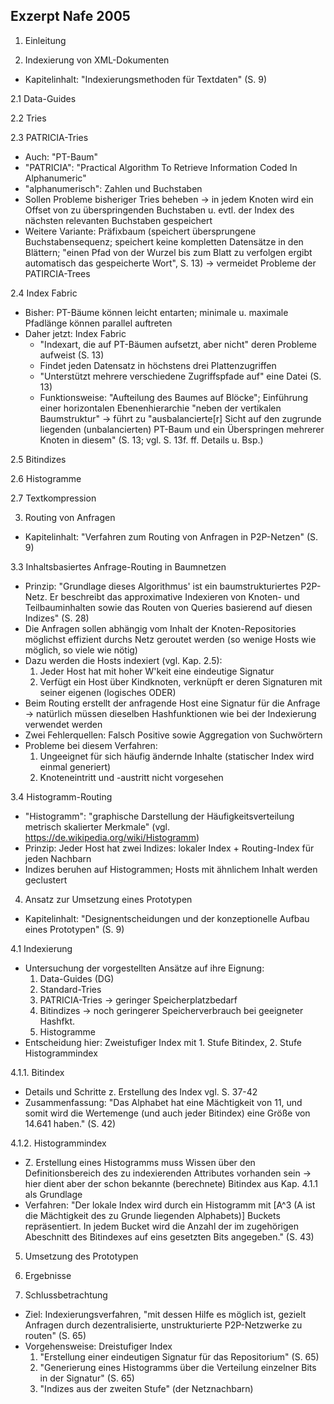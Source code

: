 Exzerpt Nafe 2005
-----------------

1. Einleitung

2. Indexierung von XML-Dokumenten

- Kapitelinhalt: "Indexierungsmethoden für Textdaten" (S. 9)

2.1 Data-Guides

2.2 Tries

2.3 PATRICIA-Tries 

- Auch: "PT-Baum"
- "PATRICIA": "Practical Algorithm To Retrieve Information Coded In Alphanumeric"
- "alphanumerisch": Zahlen und Buchstaben 
- Sollen Probleme bisheriger Tries beheben -> in jedem Knoten wird ein Offset von zu überspringenden Buchstaben u. evtl. der Index des nächsten relevanten Buchstaben gespeichert
- Weitere Variante: Präfixbaum (speichert übersprungene Buchstabensequenz; speichert keine kompletten Datensätze in den Blättern; "einen Pfad von der Wurzel bis zum Blatt zu verfolgen ergibt automatisch das gespeicherte Wort", S. 13) -> vermeidet Probleme der PATIRCIA-Trees

2.4 Index Fabric

- Bisher: PT-Bäume können leicht entarten; minimale u. maximale Pfadlänge können parallel auftreten 
- Daher jetzt: Index Fabric 
	* "Indexart, die auf PT-Bäumen aufsetzt, aber nicht" deren Probleme aufweist (S. 13)
	* Findet jeden Datensatz in höchstens drei Plattenzugriffen 
	* "Unterstützt mehrere verschiedene Zugriffspfade auf" eine Datei (S. 13)
	* Funktionsweise: "Aufteilung des Baumes auf Blöcke"; Einführung einer horizontalen Ebenenhierarchie "neben der vertikalen Baumstruktur" -> führt zu "ausbalancierte[r] Sicht auf den zugrunde liegenden (unbalancierten) PT-Baum und ein Überspringen mehrerer Knoten in diesem" (S. 13; vgl. S. 13f. ff. Details u. Bsp.)

2.5 Bitindizes

2.6 Histogramme

2.7 Textkompression

3. Routing von Anfragen

- Kapitelinhalt: "Verfahren zum Routing von Anfragen in P2P-Netzen" (S. 9)

3.3 Inhaltsbasiertes Anfrage-Routing in Baumnetzen

- Prinzip: "Grundlage dieses Algorithmus' ist ein baumstrukturiertes P2P-Netz. Er beschreibt das approximative Indexieren von Knoten- und Teilbauminhalten sowie das Routen von Queries basierend auf diesen Indizes" (S. 28)
- Die Anfragen sollen abhängig vom Inhalt der Knoten-Repositories möglichst effizient durchs Netz geroutet werden (so wenige Hosts wie möglich, so viele wie nötig) 
- Dazu werden die Hosts indexiert (vgl. Kap. 2.5): 
	1. Jeder Host hat mit hoher W'keit eine eindeutige Signatur
	2. Verfügt ein Host über Kindknoten, verknüpft er deren Signaturen mit seiner eigenen (logisches ODER)
- Beim Routing erstellt der anfragende Host eine Signatur für die Anfrage -> natürlich müssen dieselben Hashfunktionen wie bei der Indexierung verwendet werden 
- Zwei Fehlerquellen: Falsch Positive sowie Aggregation von Suchwörtern
- Probleme bei diesem Verfahren: 
	1. Ungeeignet für sich häufig ändernde Inhalte (statischer Index wird einmal generiert)
	2. Knoteneintritt und -austritt nicht vorgesehen 

3.4 Histogramm-Routing

- "Histogramm": "graphische Darstellung der Häufigkeitsverteilung metrisch skalierter Merkmale" (vgl. https://de.wikipedia.org/wiki/Histogramm)
- Prinzip: Jeder Host hat zwei Indizes: lokaler Index + Routing-Index für jeden Nachbarn 
- Indizes beruhen auf Histogrammen; Hosts mit ähnlichem Inhalt werden geclustert 

4. Ansatz zur Umsetzung eines Prototypen

- Kapitelinhalt: "Designentscheidungen und der konzeptionelle Aufbau eines Prototypen" (S. 9)

4.1 Indexierung 

- Untersuchung der vorgestellten Ansätze auf ihre Eignung: 
	1. Data-Guides (DG)
	2. Standard-Tries
	3. PATRICIA-Tries -> geringer Speicherplatzbedarf
	4. Bitindizes -> noch geringerer Speicherverbrauch bei geeigneter Hashfkt. 
	5. Histogramme 
- Entscheidung hier: Zweistufiger Index mit 1. Stufe Bitindex, 2. Stufe Histogrammindex

4.1.1. Bitindex

- Details und Schritte z. Erstellung des Index vgl. S. 37-42
- Zusammenfassung: "Das Alphabet hat eine Mächtigkeit von 11, und somit wird die Wertemenge (und auch jeder Bitindex) eine Größe von 14.641 haben." (S. 42)

4.1.2. Histogrammindex 

- Z. Erstellung eines Histogramms muss Wissen über den Definitionsbereich des zu indexierenden Attributes vorhanden sein -> hier dient aber der schon bekannte (berechnete) Bitindex aus Kap. 4.1.1 als Grundlage 
- Verfahren: "Der lokale Index wird durch ein Histogramm mit [A^3 (A ist die Mächtigkeit des zu Grunde liegenden Alphabets)] Buckets repräsentiert. In jedem Bucket wird die Anzahl der im zugehörigen Abeschnitt des Bitindexes auf eins gesetzten Bits angegeben." (S. 43)

5. Umsetzung des Prototypen

6. Ergebnisse

7. Schlussbetrachtung

- Ziel: Indexierungsverfahren, "mit dessen Hilfe es möglich ist, gezielt Anfragen durch dezentralisierte, unstrukturierte P2P-Netzwerke zu routen" (S. 65)
- Vorgehensweise: Dreistufiger Index
	1. "Erstellung einer eindeutigen Signatur für das Repositorium" (S. 65)
	2. "Generierung eines Histogramms über die Verteilung einzelner Bits in der Signatur" (S. 65)
	3. "Indizes aus der zweiten Stufe" (der Netznachbarn) 